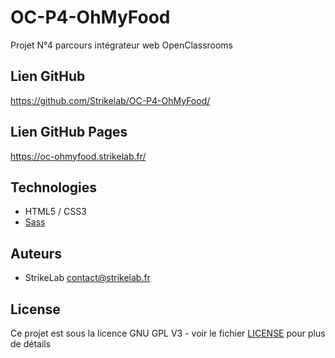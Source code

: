 # OC-P4-OhMyFood

Projet N°4 parcours intégrateur web OpenClassrooms

## Lien GitHub

https://github.com/Strikelab/OC-P4-OhMyFood/

## Lien GitHub Pages

https://oc-ohmyfood.strikelab.fr/

## Technologies

- HTML5 / CSS3
- [Sass](https://sass-lang.com/)

## Auteurs

- StrikeLab contact@strikelab.fr

## License

Ce projet est sous la licence GNU GPL V3 - voir le fichier [LICENSE](LICENSE) pour plus de détails
